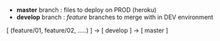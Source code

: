 - **master** branch : files to deploy on PROD (heroku)
- **develop** branch : *feature* branches to merge with in DEV environment

[ (feature/01, feature/02, .....) ] -> [ develop ] -> [ master ]